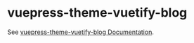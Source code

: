 # vuepress-theme-vuetify-blog

See [vuepress-theme-vuetify-blog Documentation](https://szp15.com/2020/01/28/theme-vuetify-blog-doc/).
